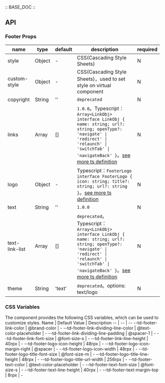 :: BASE_DOC ::

## API

### Footer Props

name | type | default | description | required
-- | -- | -- | -- | --
style | Object | - | CSS(Cascading Style Sheets) | N
custom-style | Object | - | CSS(Cascading Style Sheets)，used to set style on virtual component | N
copyright | String | '' | `deprecated` | N
links | Array | [] | `1.0.0`。Typescript：`Array<LinkObj>` `interface LinkObj { name: string; url?: string; openType?: 'navigate' \| 'redirect' \| 'relaunch' \| 'switchTab' \| 'navigateBack' }`。[see more ts definition](https://github.com/Tencent/tdesign-miniprogram/tree/develop/packages/components/footer/type.ts) | N
logo | Object | - | Typescript：`FooterLogo` `interface FooterLogo { icon: string; title?: string; url?: string }`。[see more ts definition](https://github.com/Tencent/tdesign-miniprogram/tree/develop/packages/components/footer/type.ts) | N
text | String | '' | `1.0.0` | N
text-link-list | Array | [] | `deprecated`。Typescript：`Array<LinkObj>` `interface LinkObj { name: string; url?: string; openType?: 'navigate' \| 'redirect' \| 'relaunch' \| 'switchTab' \| 'navigateBack' }`。[see more ts definition](https://github.com/Tencent/tdesign-miniprogram/tree/develop/packages/components/footer/type.ts) | N
theme | String | 'text' | `deprecated`。options: text/logo | N

### CSS Variables

The component provides the following CSS variables, which can be used to customize styles.
Name | Default Value | Description 
-- | -- | --
--td-footer-link-color | @brand-color | - 
--td-footer-link-dividing-line-color | @text-color-placeholder | - 
--td-footer-link-dividing-line-padding | @spacer-1 | - 
--td-footer-link-font-size | @font-size-s | - 
--td-footer-link-line-height | 40rpx | - 
--td-footer-logo-icon-height | 48rpx | - 
--td-footer-logo-icon-margin-right | @spacer | - 
--td-footer-logo-icon-width | 48rpx | - 
--td-footer-logo-title-font-size | @font-size-m | - 
--td-footer-logo-title-line-height | 48rpx | - 
--td-footer-logo-title-url-width | 256rpx | - 
--td-footer-text-color | @text-color-placeholder | - 
--td-footer-text-font-size | @font-size-s | - 
--td-footer-text-line-height | 40rpx | - 
--td-footer-text-margin-top | 8rpx | -